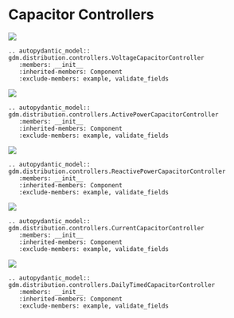 # Capacitor Controllers

[![](../../models/VoltageCapacitorController.svg)](../../models/VoltageCapacitorController.svg)

```{eval-rst}
.. autopydantic_model:: gdm.distribution.controllers.VoltageCapacitorController
   :members: __init__
   :inherited-members: Component
   :exclude-members: example, validate_fields
```

[![](../../models/ActivePowerCapacitorController.svg)](../../models/ActivePowerCapacitorController.svg)

```{eval-rst}
.. autopydantic_model:: gdm.distribution.controllers.ActivePowerCapacitorController
   :members: __init__
   :inherited-members: Component
   :exclude-members: example, validate_fields
```

[![](../../models/ReactivePowerCapacitorController.svg)](../../models/ReactivePowerCapacitorController.svg)

```{eval-rst}
.. autopydantic_model:: gdm.distribution.controllers.ReactivePowerCapacitorController
   :members: __init__
   :inherited-members: Component
   :exclude-members: example, validate_fields
```

[![](../../models/CurrentCapacitorController.svg)](../../models/CurrentCapacitorController.svg)

```{eval-rst}
.. autopydantic_model:: gdm.distribution.controllers.CurrentCapacitorController
   :members: __init__
   :inherited-members: Component
   :exclude-members: example, validate_fields
```

[![](../../models/DailyTimedCapacitorController.svg)](../../models/DailyTimedCapacitorController.svg)

```{eval-rst}
.. autopydantic_model:: gdm.distribution.controllers.DailyTimedCapacitorController
   :members: __init__
   :inherited-members: Component
   :exclude-members: example, validate_fields
```